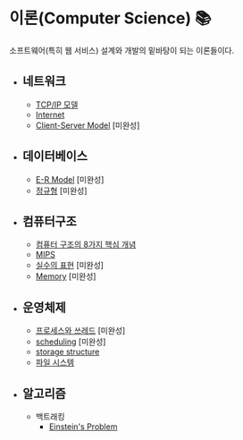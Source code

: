 # 이론(Computer Science) 📚
소프트웨어(특히 웹 서비스) 설계와 개발의 밑바탕이 되는 이론들이다.

* ## 네트워크 
	* [TCP/IP 모델](https://github.com/mingeun2154/CS/tree/main/Network/TCPandIP#osi-and-tcpip) 
	* [Internet](https://github.com/mingeun2154/CS/tree/main/Network/Internet#internet) 
	* [Client-Server Model](https://github.com/mingeun2154/CS/tree/main/Network/ClientServerModel) [미완성]
* ## 데이터베이스
	* [E-R Model](https://github.com/mingeun2154/CS/tree/main/DB/ER) [미완성]
	* [정규형](https://github.com/mingeun2154/CS/tree/main/DB/NF) [미완성]
* ## 컴퓨터구조
	* [컴퓨터 구조의 8가지 핵심 개념](https://github.com/mingeun2154/CS/tree/main/ComputerArchitecture/eightGreatIdea#eight-gread-ideas-in-computer-architecture)
	* [MIPS](https://github.com/mingeun2154/CS/tree/main/ComputerArchitecture/MIPS#mips-architecture)
	* [실수의 표현](https://github.com/mingeun2154/CS/tree/main/ComputerArchitecture/FloatingPoint) [미완성]
	* [Memory](https://github.com/mingeun2154/CS/tree/main/ComputerArchitecture/Memory) [미완성]
* ## 운영체제 
	* [프로세스와 쓰레드](https://github.com/mingeun2154/CS/tree/main/OS/ProcessAndThread) [미완성]
	* [scheduling](https://github.com/mingeun2154/CS/tree/main/OS/Scheduling) [미완성]
	* [storage structure](https://github.com/mingeun2154/CS/tree/main/OS/StorageStructure)
	* [파일 시스템](https://github.com/mingeun2154/FileSystem) 
* ## 알고리즘
	* 백트래킹
		* [Einstein's Problem](https://github.com/mingeun2154/CS/tree/main/Algorithm/BackTracking#einsteins-riddle)
